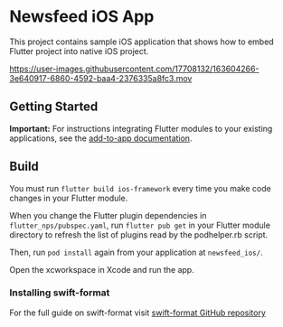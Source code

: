 # Newsfeed iOS App

This project contains sample iOS application that shows how to embed Flutter project into native iOS project.

https://user-images.githubusercontent.com/17708132/163604266-3e640917-6860-4592-baa4-2376335a8fc3.mov

## Getting Started

**Important:** For instructions integrating Flutter modules to your existing applications,
see the [add-to-app documentation](https://flutter.dev/docs/development/add-to-app).

## Build

You must run `flutter build ios-framework` every time you make code changes in your Flutter module.

When you change the Flutter plugin dependencies in `flutter_nps/pubspec.yaml`,
run `flutter pub get` in your Flutter module directory to refresh the list of plugins read by the podhelper.rb script.

Then, run `pod install` again from your application at `newsfeed_ios/`.

Open the xcworkspace in Xcode and run the app.

### Installing swift-format

For the full guide on swift-format visit [swift-format GitHub repository](https://github.com/apple/swift-format#:~:text=swift%2Dformat%20provides%20the%20formatting,and%20invoked%20via%20an%20API.)
